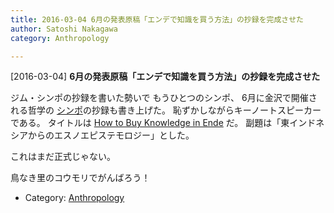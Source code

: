 ```yaml
---
title: 2016-03-04 6月の発表原稿「エンデで知識を買う方法」の抄録を完成させた
author: Satoshi Nakagawa
category: Anthropology

---
```


[2016-03-04] **6月の発表原稿「エンデで知識を買う方法」の抄録を完成させた** 

 ジム・シンポの抄録を書いた勢いで
もうひとつのシンポ、
6月に金沢で開催される哲学の
[シンポ](http://philevents.org/event/show/17921)の抄録も書き上げた。
恥ずかしながらキーノートスピーカーである。
タイトルは
[How to Buy Knowledge in Ende](/~satoshi/anthrop/works/paper-2/mbeo.html) だ。
副題は「東インドネシアからのエスノエピステモロジー」とした。

 これはまだ正式じゃない。

 鳥なき里のコウモリでがんばろう！

- Category: [Anthropology](https://merapano.github.io/categories.html#Anthropology)

